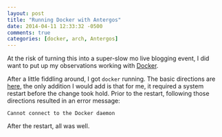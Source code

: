 ```yaml
---
layout: post
title: "Running Docker with Antergos"
date: 2014-04-11 12:33:32 -0500
comments: true
categories: [docker, arch, Antergos]
---
```

At the risk of turning this into a super-slow mo live blogging event, I did want to put up my observations working with <a href="http://www.docker.io">Docker</a>.

After a little fiddling around, I got ```docker``` running. The basic directions are <a href="https://bbs.archlinux.org/viewtopic.php?id=174183">here</a>, the only addition I would add is that for me, it required a system restart before the change took hold. Prior to the restart, following those directions resulted in an error message:

```
Cannot connect to the Docker daemon
```

After the restart, all was well.
